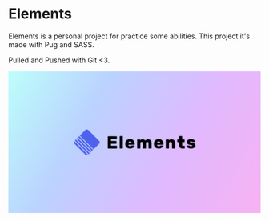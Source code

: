 # Elements

Elements is a personal project for practice some abilities. This project it's made with Pug and SASS.

Pulled and Pushed with Git <3.

<img src="https://github.com/itsarreguin/elements/blob/main/media/elements.png" alt="project-image">
